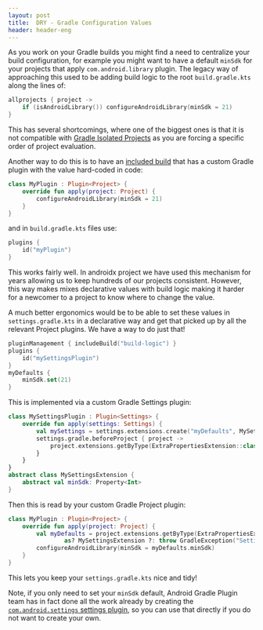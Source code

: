 ```yaml
---
layout: post
title:  DRY - Gradle Configuration Values
header: header-eng
---
```


As you work on your Gradle builds you might find a need to centralize your build configuration, for example you might
want to have a default `minSdk` for your projects that apply `com.android.library` plugin. The legacy way of
approaching this used to be adding build logic to the root `build.gradle.kts` along the lines of:

```kotlin
allprojects { project ->
    if (isAndroidLibrary()) configureAndroidLibrary(minSdk = 21)
}
```

This has several shortcomings, where one of the biggest ones is that it is not compatible with
[Gradle Isolated Projects](https://docs.gradle.org/current/userguide/isolated_projects.html) as you are forcing a
specific order of project evaluation.

Another way to do this is to have an [included build](https://docs.gradle.org/current/userguide/composite_builds.html#included_plugin_builds)
that has a custom Gradle plugin with the value hard-coded in code:

```kotlin
class MyPlugin : Plugin<Project> {
    override fun apply(project: Project) {
        configureAndroidLibrary(minSdk = 21)
    }
}
```

and in `build.gradle.kts` files use:
```kotlin
plugins {
    id("myPlugin")
}
```

This works fairly well. In androidx project we have used this mechanism for years allowing us to keep hundreds of
our projects consistent. However, this way makes mixes declarative values with build logic making it harder for a
newcomer to a project to know where to change the value.

A much better ergonomics would be to be able to set these values in `settings.gradle.kts` in a declarative way
and get that picked up by all the relevant Project plugins. We have a way to do just that!

```kotlin
pluginManagement { includeBuild("build-logic") }
plugins {
    id("mySettingsPlugin")
}
myDefaults {
    minSdk.set(21)
}
```

This is implemented via a custom Gradle Settings plugin:
```kotlin
class MySettingsPlugin : Plugin<Settings> {
    override fun apply(settings: Settings) {
        val mySettings = settings.extensions.create("myDefaults", MySettingsExtension::class.java)
        settings.gradle.beforeProject { project ->
            project.extensions.getByType(ExtraPropertiesExtension::class.java).set("myDefaults", mySettings)
        }
    }
}
abstract class MySettingsExtension {
    abstract val minSdk: Property<Int>
}
```

Then this is read by your custom Gradle Project plugin:
```kotlin
class MyPlugin : Plugin<Project> {
    override fun apply(project: Project) {
        val myDefaults = project.extensions.getByType(ExtraPropertiesExtension::class.java).get("myDefaults")
                as? MySettingsExtension ?: throw GradleException("Settings extension type mismatch")
        configureAndroidLibrary(minSdk = myDefaults.minSdk)
    }
}
```

This lets you keep your `settings.gradle.kts` nice and tidy!

Note, if you only need to set your `minSdk` default, Android Gradle Plugin team has in fact done all the work already
by creating the [`com.android.settings` settings plugin](https://developer.android.com/reference/tools/gradle-api/8.7/com/android/build/api/dsl/SettingsExtension#minSdk()),
so you can use that directly if you do not want to create your own.
